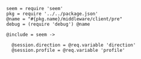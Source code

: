     seem = require 'seem'
    pkg = require '../../package.json'
    @name = "#{pkg.name}/middleware/client/pre"
    debug = (require 'debug') @name

    @include = seem ->

      @session.direction = @req.variable 'direction'
      @session.profile = @req.variable 'profile'
